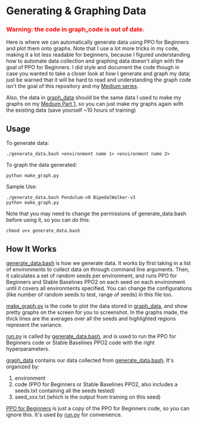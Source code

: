 # Generating & Graphing Data

### <span style="color:red">Warning: the code in graph_code is out of date.</span>

Here is where we can automatically generate data using PPO for Beginners and plot them onto graphs. Note that I use a lot more tricks in my code, making it a lot less readable for beginners, because I figured understanding how to automate data collection and graphing data doesn't align with the goal of PPO for Beginners. I did style and document the code though in case you wanted to take a closer look at how I generate and graph my data; just be warned that it will be hard to read and understanding the graph code isn't the goal of this repository and my [Medium series](https://medium.com/@eyyu/coding-ppo-from-scratch-with-pytorch-part-1-4-613dfc1b14c8). 

Also, the data in [graph_data](graph_data) should be the same data I used to make my graphs on my [Medium Part 1](https://medium.com/@eyyu/coding-ppo-from-scratch-with-pytorch-part-1-4-613dfc1b14c8), so you can just make my graphs again with the existing data (save yourself ~10 hours of training)

## Usage
To generate data:
```
./generate_data.bash <environment name 1> <environment name 2>
```
To graph the data generated:
```
python make_graph.py
```
Sample Use:
```
./generate_data.bash Pendulum-v0 BipedalWalker-v3
python make_graph.py
```
Note that you may need to change the permissions of generate_data.bash before using it, so you can do this:
```
chmod u+x generate_data.bash
```

## How It Works
[generate_data.bash](generate_data.bash) is how we generate data. It works by first taking in a list of environments to collect data on through command line arguments. Then, it calculates a set of random seeds per environment, and runs PPO for Beginners and Stable Baselines PPO2 on each seed on each environment until it covers all environments specified. You can change the configurations (like number of random seeds to test, range of seeds) in this file too. 

[make_graph.py](make_graph.py) is the code to plot the data stored in [graph_data](graph_data), and show pretty graphs on the screen for you to screenshot. In the graphs made, the thick lines are the averages over all the seeds and highlighted regions represent the variance.

[run.py](run.py) is called by [generate_data.bash](generate_data.bash), and is used to run the PPO for Beginners code or Stable Baselines PPO2 code with the right hyperparameters. 

[graph_data](graph_data) contains our data collected from [generate_data.bash](generate_data.bash). It's organized by:
1. environment
2. code (PPO for Beginners or Stable Baselines PPO2, also includes a seeds.txt containing all the seeds tested)
3. seed_xxx.txt (which is the output from training on this seed)

[PPO for Beginners](ppo_for_beginners) is just a copy of the PPO for Beginners code, so you can ignore this. It's used by [run.py](run.py) for convenience.
